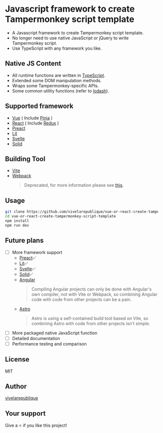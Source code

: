# Javascript framework to create Tampermonkey script template

- A Javascript framework to create Tampermonkey script template.
- No longer need to use native JavaScript or jQuery to write Tampermonkey script.
- Use TypeScript with any framework you like.

## Native JS Content

- All runtime functions are written in [TypeScript](https://github.com/microsoft/TypeScript).
- Extended some DOM manipulation methods.
- Wraps some Tampermonkey-specific APIs.
- Some common utility functions (refer to [lodash](https://github.com/lodash/lodash)).

## Supported framework

- [Vue](https://github.com/vuejs/vue) ( Include [Pinia](https://github.com/vuejs/pinia) )
- [React](https://github.com/facebook/react) ( Include [Redux](https://github.com/reduxjs/redux) )
- [Preact](https://github.com/preactjs/preact)
- [Lit](https://github.com/lit/lit)
- [Svelte](https://github.com/sveltejs/svelte)
- [Solid](https://github.com/solidjs/solid)

## Building Tool

- [Vite](https://github.com/vitejs/vite)
- [Webpack](https://github.com/webpack/webpack)
  > Deprecated, for more information please see [this](https://github.com/vivelarepublique/JavaScript-framework-to-create-TamperMonkey-script-template/blob/main/legacy/legacy%20support.md).

## Usage

```bash
git clone https://github.com/vivelarepublique/vue-or-react-create-tampermonkey-script-template
cd vue-or-react-create-tampermonkey-script-template
npm install
npm run dev
```

## Future plans

- [ ] More framework support
  - [Preact](https://github.com/preactjs/preact)✅
  - [Lit](https://github.com/lit/lit)✅
  - [Svelte](https://github.com/sveltejs/svelte)✅
  - [Solid](https://github.com/solidjs/solid)✅
  - [Angular](https://github.com/angular/angular)
    > Compiling Angular projects can only be done with Angular's own compiler, not with Vite or Webpack, so combining Angular code with code from other projects can be a pain.
  - [Astro](https://github.com/withastro/astro)
    > Astro is using a self-contained build tool based on Vite, so combining Astro with code from other projects isn't simple.
- [ ] More packaged native JavaScript function
- [ ] Detailed documentation
- [ ] Performance testing and comparison

## License

MIT

## Author

[vivelarepublique](https://github.com/vivelarepublique)

<!-- ## Contributing

Contributions are welcome! Please read the [contribution guidelines](https://github.com/vivelarepublique/vue-or-react-create-tampermonkey-script-template/blob/main/CONTRIBUTING.md) first -->

## Your support

Give a ⭐️ if you like this project!
